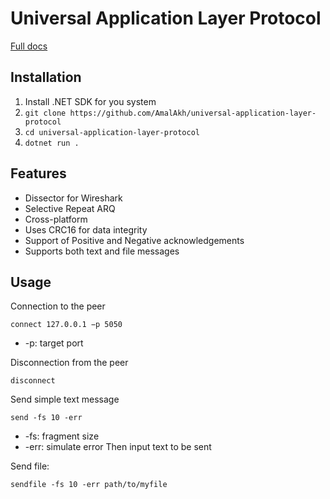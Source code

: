# Universal Application Layer Protocol

[Full docs](docs/docs.pdf)

## Installation

1. Install .NET SDK for you system 
2. ```git clone https://github.com/AmalAkh/universal-application-layer-protocol```
3. ```cd universal-application-layer-protocol```
4. ```dotnet run . ```

## Features
- Dissector for Wireshark
- Selective Repeat ARQ
- Cross-platform
- Uses CRC16 for data integrity
- Support of Positive and Negative acknowledgements
- Supports both text and file messages

## Usage

Connection to the peer
```
connect 127.0.0.1 −p 5050
```
- -p: target port

Disconnection from the peer 
```
disconnect
```
Send simple text message 
```
send -fs 10 -err
```
- -fs: fragment size
- -err: simulate error 
Then input text to be sent

Send file:
```
sendfile -fs 10 -err path/to/myfile 
```





